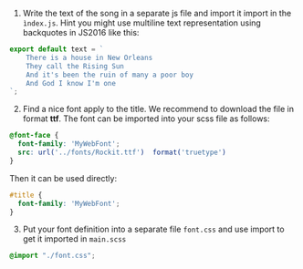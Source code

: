 1. Write the text of the song in a separate js file and import it import in the ```ìndex.js```. Hint you might use
multiline text representation using backquotes in JS2016 like this:

```javascript
export default text = `
    There is a house in New Orleans
    They call the Rising Sun
    And it's been the ruin of many a poor boy
    And God I know I'm one
`;
```

2. Find a nice font apply to the title. We recommend to download the file in format **ttf**. The font can be imported into your scss file as follows:
```scss
@font-face {
  font-family: 'MyWebFont';
  src: url('../fonts/Rockit.ttf')  format('truetype')
}
```

Then it can be used directly:
```scss
#title {
  font-family: 'MyWebFont';
}
```

3. Put your font definition into a separate file ```font.css``` and use import to get it imported in ```main.scss```
```scss
@import "./font.css";
```